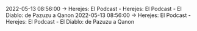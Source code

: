 2022-05-13 08:56:00 -> Herejes: El Podcast - Herejes: El Podcast - El Diablo: de Pazuzu a Qanon
2022-05-13 08:56:00 -> Herejes: El Podcast - Herejes: El Podcast - El Diablo: de Pazuzu a Qanon
